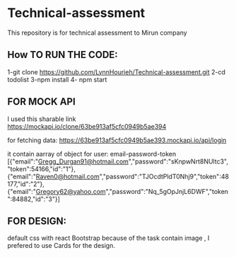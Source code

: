 # Technical-assessment
This repository is for technical assessment to Mirun company

## How TO RUN THE CODE:

1-git clone https://github.com/LynnHourieh/Technical-assessment.git
2-cd todolist
3-npm install
4- npm start

## FOR MOCK API
I used this sharable link
https://mockapi.io/clone/63be913af5cfc0949b5ae394

for fetching data:
https://63be913af5cfc0949b5ae393.mockapi.io/api/login

it contain aarray of object for user: email-password-token
[{"email":"Gregg_Durgan91@hotmail.com","password":"sKnpwNrt8NUltc3","token":54166,"id":"1"},{"email":"Raven0@hotmail.com","password":"TJOcdtPldT0Nhj9","token":48177,"id":"2"},{"email":"Gregory62@yahoo.com","password":"Nq_5gOpJnjL6DWF","token":84882,"id":"3"}]

## FOR DESIGN:
default css with react Bootstrap
because of the task contain image , I prefered to use Cards for the design.

